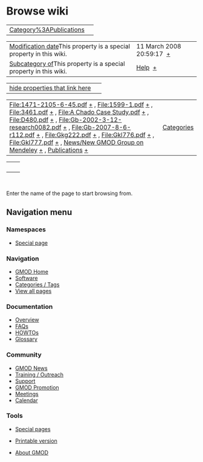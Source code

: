 



<span id="top"></span>




# <span dir="auto">Browse wiki</span>






|  |  |
|----|----|
| [Category%3APublications](/wiki/Category%3APublications "Category%3APublications") |  |

|  |  |
|----|----|
| <span class="smw-highlighter" data-type="1" state="inline" data-title="Property"><span class="smwbuiltin">[Modification date](/wiki/Property:Modification_date "Property:Modification date")</span><span class="smwttcontent">This property is a special property in this wiki.</span></span> | <span class="smwb-value">11 March 2008 20:59:17  <span class="smwsearch">[+](/wiki/Special%3ASearchByProperty/Modification-20date/11-20March-202008-2020:59:17 "Special%3ASearchByProperty/Modification-20date/11-20March-202008-2020:59:17")</span></span> |
| <span class="smw-highlighter" data-type="1" state="inline" data-title="Property"><span class="smwbuiltin">[Subcategory of](/wiki/Property:Subcategory_of "Property:Subcategory of")</span><span class="smwttcontent">This property is a special property in this wiki.</span></span> | <span class="smwb-value">[Help](/wiki/Category%3AHelp "Category%3AHelp")  <span class="smwsearch">[+](/wiki/Special%3ASearchByProperty/Subcategory-20of/Help "Special%3ASearchByProperty/Subcategory-20of/Help")</span></span> |

<span id="smw_browse_incoming"></span>

|  |  |
|----|----|
| [hide properties that link here](/mediawiki/index.php?title=Special:Browse&offset=0&dir=out&article=Category%3APublications)  |  |

|  |  |
|----|----|
| <span class="smwb-ivalue">[File:1471-2105-6-45.pdf](/wiki/File:1471-2105-6-45.pdf "File:1471-2105-6-45.pdf") <span class="smwbrowse">[+](/wiki/Special%3ABrowse/File:1471-2D2105-2D6-2D45.pdf "Special%3ABrowse/File:1471-2D2105-2D6-2D45.pdf")</span></span> , <span class="smwb-ivalue">[File:1599-1.pdf](/wiki/File:1599-1.pdf "File:1599-1.pdf") <span class="smwbrowse">[+](/wiki/Special%3ABrowse/File:1599-2D1.pdf "Special%3ABrowse/File:1599-2D1.pdf")</span></span> , <span class="smwb-ivalue">[File:3461.pdf](/wiki/File:3461.pdf "File:3461.pdf") <span class="smwbrowse">[+](/wiki/Special%3ABrowse/File:3461.pdf "Special%3ABrowse/File:3461.pdf")</span></span> , <span class="smwb-ivalue">[File:A Chado Case Study.pdf](/wiki/File:A_Chado_Case_Study.pdf "File:A Chado Case Study.pdf") <span class="smwbrowse">[+](/wiki/Special%3ABrowse/File:A-20Chado-20Case-20Study.pdf "Special%3ABrowse/File:A-20Chado-20Case-20Study.pdf")</span></span> , <span class="smwb-ivalue">[File:D480.pdf](/wiki/File:D480.pdf "File:D480.pdf") <span class="smwbrowse">[+](/wiki/Special%3ABrowse/File:D480.pdf "Special%3ABrowse/File:D480.pdf")</span></span> , <span class="smwb-ivalue">[File:Gb-2002-3-12-research0082.pdf](/wiki/File:Gb-2002-3-12-research0082.pdf "File:Gb-2002-3-12-research0082.pdf") <span class="smwbrowse">[+](/wiki/Special%3ABrowse/File:Gb-2D2002-2D3-2D12-2Dresearch0082.pdf "Special%3ABrowse/File:Gb-2D2002-2D3-2D12-2Dresearch0082.pdf")</span></span> , <span class="smwb-ivalue">[File:Gb-2007-8-6-r112.pdf](/wiki/File:Gb-2007-8-6-r112.pdf "File:Gb-2007-8-6-r112.pdf") <span class="smwbrowse">[+](/wiki/Special%3ABrowse/File:Gb-2D2007-2D8-2D6-2Dr112.pdf "Special%3ABrowse/File:Gb-2D2007-2D8-2D6-2Dr112.pdf")</span></span> , <span class="smwb-ivalue">[File:Gkg222.pdf](/wiki/File:Gkg222.pdf "File:Gkg222.pdf") <span class="smwbrowse">[+](/wiki/Special%3ABrowse/File:Gkg222.pdf "Special%3ABrowse/File:Gkg222.pdf")</span></span> , <span class="smwb-ivalue">[File:Gkl776.pdf](/wiki/File:Gkl776.pdf "File:Gkl776.pdf") <span class="smwbrowse">[+](/wiki/Special%3ABrowse/File:Gkl776.pdf "Special%3ABrowse/File:Gkl776.pdf")</span></span> , <span class="smwb-ivalue">[File:Gkl777.pdf](/wiki/File:Gkl777.pdf "File:Gkl777.pdf") <span class="smwbrowse">[+](/wiki/Special%3ABrowse/File:Gkl777.pdf "Special%3ABrowse/File:Gkl777.pdf")</span></span> , <span class="smwb-ivalue">[News/New GMOD Group on Mendeley](/wiki/News/New_GMOD_Group_on_Mendeley "News/New GMOD Group on Mendeley") <span class="smwbrowse">[+](/wiki/Special%3ABrowse/News-2FNew-20GMOD-20Group-20on-20Mendeley "Special%3ABrowse/News-2FNew-20GMOD-20Group-20on-20Mendeley")</span></span> , <span class="smwb-ivalue">[Publications](/wiki/Publications "Publications") <span class="smwbrowse">[+](/wiki/Special%3ABrowse/Publications "Special%3ABrowse/Publications")</span></span> | [Categories](/wiki/Special%3ACategories "Special%3ACategories") |

|     |     |
|-----|-----|
|     |     |

 

Enter the name of the page to start browsing from.  








## Navigation menu



### Namespaces

- <span id="ca-nstab-special">[Special
  page](/wiki/Special%3ABrowse/Category%3APublications "This is a special page, you cannot edit the page itself")</span>


### 






### Navigation



- <span id="n-GMOD-Home">[GMOD Home](/wiki/Main_Page)</span>
- <span id="n-Software">[Software](/wiki/GMOD_Components)</span>
- <span id="n-Categories-.2F-Tags">[Categories /
  Tags](/wiki/Categories)</span>
- <span id="n-View-all-pages">[View all
  pages](/wiki/Special:AllPages)</span>




### Documentation



- <span id="n-Overview">[Overview](/wiki/Overview)</span>
- <span id="n-FAQs">[FAQs](/wiki/Category%3AFAQ)</span>
- <span id="n-HOWTOs">[HOWTOs](/wiki/Category%3AHOWTO)</span>
- <span id="n-Glossary">[Glossary](/wiki/Glossary)</span>




### Community



- <span id="n-GMOD-News">[GMOD News](/wiki/GMOD_News)</span>
- <span id="n-Training-.2F-Outreach">[Training /
  Outreach](/wiki/Training_and_Outreach)</span>
- <span id="n-Support">[Support](/wiki/Support)</span>
- <span id="n-GMOD-Promotion">[GMOD
  Promotion](/wiki/GMOD_Promotion)</span>
- <span id="n-Meetings">[Meetings](/wiki/Meetings)</span>
- <span id="n-Calendar">[Calendar](/wiki/Calendar)</span>




### Tools



- <span id="t-specialpages"><a href="/wiki/Special%3ASpecialPages" accesskey="q"
  title="A list of all special pages [q]">Special pages</a></span>
- <span id="t-print"><a
  href="/mediawiki/index.php?title=Special%3ABrowse/Category%3APublications&amp;printable=yes"
  rel="alternate" accesskey="p"
  title="Printable version of this page [p]">Printable version</a></span>





- <span id="footer-places-about">[About
  GMOD](/wiki/GMOD%3AAbout "GMOD%3AAbout")</span>

<!-- -->




